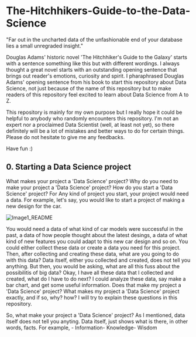 # The-Hitchhikers-Guide-to-the-Data-Science

"Far out in the uncharted data of the unfashionable end of your database lies a small unregraded insight."

Douglas Adams' historic novel 'The Hitchhiker's Guide to the Galaxy' starts with a sentence something like this but with different wordings.
I always thought a great novel starts with an outstanding opening sentence that brings out reader's emotions, curiosity and spirit.
I pharaphrased Douglas Adams' opening sentence from his book to start this repository about Data Science, not just because of the name of this repository but to make readers of this repository feel excited to learn about Data Science from A to Z.  

This repository is mainly for my own purpose but I really hope it could be helpful to anybody who randomly encounters this repository. I'm not an expert nor a proclaimed Data Scientist (well, at least not yet), so there definitely will be a lot of mistakes and better ways to do for certain things. Please do not hesitate to give me any feedbacks.

Have fun :)

## 0. Starting a Data Science project

What makes your project a 'Data Science' project? Why do you need to make your project a 'Data Science' project? How do you start a 'Data Science' project? For Any kind of project you start, your project would need a data. For example, let's say, you would like to start a project of making a new design for the car. 

![Image1_README](https://user-images.githubusercontent.com/35958537/95600857-54046880-0a18-11eb-83d7-44f13913638a.jpg)

You would need a data of what kind of car models were successful in the past, a data of how people thought about the latest desings, a data of what kind of new features you could adapt to this new car design and so on. You could either collect these data or create a data you need for this project. Then, after collecting and creating these data, what are you going to do with this data? Data itself, either you collected and created, does not tell you anything. But then, you would be asking, what are all this fuss about the possibilitis of big data? Okay, I have all these data that I collected and created, what do I have to do next? I could analyze these data, say make a bar chart, and get some useful information. Does that make my project a 'Data Science' project? What makes my project a 'Data Science' project exactly, and if so, why? how? I will try to explain these questions in this repository.

So, what make your project a 'Data Science' project? As I mentioned, data itself does not tell you anyting. Data itself, just shows what is there, in other words, facts. For example, - Information- Knowledge- Wisdom
